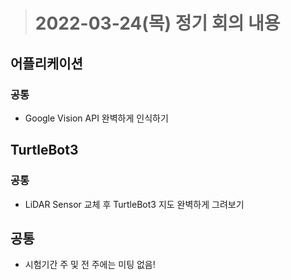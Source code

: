 ># 2022-03-24(목) 정기 회의 내용

## 어플리케이션
### 공통
* Google Vision API 완벽하게 인식하기

## TurtleBot3
### 공통
* LiDAR Sensor 교체 후 TurtleBot3 지도 완벽하게 그려보기

## 공통
* 시험기간 주 및 전 주에는 미팅 없음!
